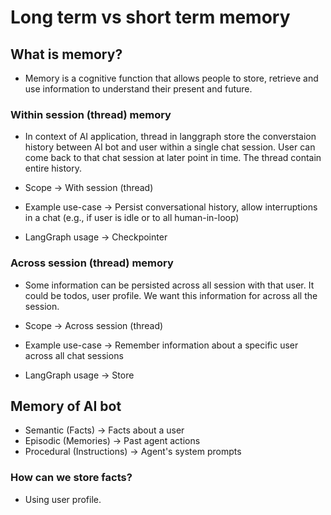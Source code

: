 # Long term vs short term memory

## What is memory?
- Memory is a cognitive function that allows people to store, retrieve and use information to understand their present and future.

### Within session (thread) memory
- In context of AI application, thread in langgraph store the converstaion history between AI bot and user within a single chat session. User can come back to that chat session at later point in time. The thread contain entire history.

- Scope -> With session (thread)
- Example use-case -> Persist conversational history, allow interruptions in a chat (e.g., if user is idle or to all human-in-loop)
- LangGraph usage -> Checkpointer


### Across session (thread) memory
- Some information can be persisted across all session with that user. It could be todos, user profile. We want this information for  across all the session.

- Scope -> Across session (thread)
- Example use-case -> Remember information about a specific user across all chat sessions
- LangGraph usage -> Store


## Memory of AI bot
- Semantic (Facts) -> Facts about a user
- Episodic (Memories) -> Past agent actions
- Procedural (Instructions) -> Agent's system prompts

### How can we store facts?
- Using user profile. 
